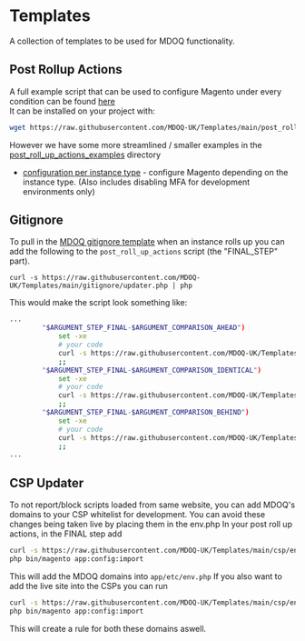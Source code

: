 # Templates
A collection of templates to be used for MDOQ functionality.

## Post Rollup Actions

A full example script that can be used to configure Magento under every condition can be found [here](post_roll_up_actions)  
It can be installed on your project with:  
```bash
wget https://raw.githubusercontent.com/MDOQ-UK/Templates/main/post_roll_up_actions -O mdoq/post_roll_up_actions && chmod a+x mdoq/post_roll_up_actions
```

However we have some more streamlined / smaller examples in the [post_roll_up_actions_examples](post_roll_up_actions_examples) directory
- [configuration per instance type](post_roll_up_actions_examples/set_configuration) - configure Magento depending on the instance type. (Also includes disabling MFA for development environments only)

## Gitignore
To pull in the [MDOQ gitignore template](/gitignore/template) when an instance rolls up you can add the following to the `post_roll_up_actions` script (the "FINAL_STEP" part).

`curl -s https://raw.githubusercontent.com/MDOQ-UK/Templates/main/gitignore/updater.php | php`

This would make the script look something like:
```bash
...
        "$ARGUMENT_STEP_FINAL-$ARGUMENT_COMPARISON_AHEAD")
            set -xe
            # your code
            curl -s https://raw.githubusercontent.com/MDOQ-UK/Templates/main/gitignore/updater.php | php
            ;;
        "$ARGUMENT_STEP_FINAL-$ARGUMENT_COMPARISON_IDENTICAL")
            set -xe
            # your code
            curl -s https://raw.githubusercontent.com/MDOQ-UK/Templates/main/gitignore/updater.php | php
            ;;
        "$ARGUMENT_STEP_FINAL-$ARGUMENT_COMPARISON_BEHIND")
            set -xe
            # your code
            curl -s https://raw.githubusercontent.com/MDOQ-UK/Templates/main/gitignore/updater.php | php
            ;;
...
```

## CSP Updater
To not report/block scripts loaded from same website, you can add MDOQ's domains to your CSP whitelist for development.
You can avoid these changes being taken live by placing them in the env.php
In your post roll up actions, in the FINAL step add
```bash
curl -s https://raw.githubusercontent.com/MDOQ-UK/Templates/main/csp/env_updater.php | php
php bin/magento app:config:import
```
This will add the MDOQ domains into `app/etc/env.php`
If you also want to add the live site into the CSPs you can run
```bash
curl -s https://raw.githubusercontent.com/MDOQ-UK/Templates/main/csp/env_updater.php | php -- mysite1.com mysite2.co.uk
php bin/magento app:config:import
```
This will create a rule for both these domains aswell.

